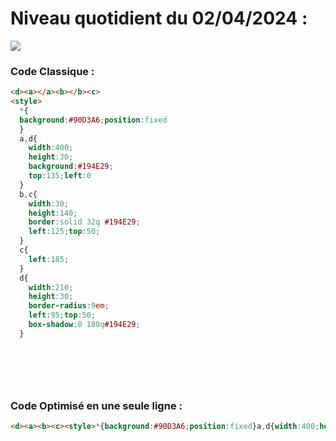 # Niveau quotidient du 02/04/2024 : 

<img src = "https://firebasestorage.googleapis.com/v0/b/cssbattleapp.appspot.com/o/user%2Fummd3POvEDfFyeFvVdOMG3OOrwE2%2Ftargets%2Ftarget_6X3Ll6x.png?alt=media">


### Code Classique :  

```html 
<d><a></a><b></b><c>
<style>
  *{
  background:#90D3A6;position:fixed
  }
  a,d{
    width:400;
    height:30;
    background:#194E29;
    top:135;left:0
  }
  b,c{
    width:30;
    height:140;
    border:solid 32q #194E29;
    left:125;top:50;
  }
  c{
    left:185;
  }
  d{
    width:210;
    height:30;
    border-radius:9em;
    left:95;top:50;
    box-shadow:0 180q#194E29;
  }


  
```

<br>

### Code Optimisé en une seule ligne : 

```html 
<d><a><b><c><style>*{background:#90D3A6;position:fixed}a,d{width:400;height:30;background:#194E29;top:135;left:0}b,c{width:30;height:140;border:solid 32q#194E29;left:125;top:50}c{left:185}d{width:210;height:30;border-radius:9em;left:95;top:50;box-shadow:0 180q#194E29


```